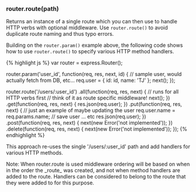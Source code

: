 <h3 id='router.route'>router.route(path)</h3>

Returns an instance of a single route which you can then use to handle HTTP verbs
with optional middleware. Use `router.route()` to avoid duplicate route naming and
thus typo errors.

Building on the `router.param()` example above, the following code shows how to use
`router.route()` to specify various HTTP method handlers.

{% highlight js %}
var router = express.Router();

router.param('user_id', function(req, res, next, id) {
  // sample user, would actually fetch from DB, etc...
  req.user = {
    id: id,
    name: 'TJ'
  };
  next();
});

router.route('/users/:user_id')
.all(function(req, res, next) {
  // runs for all HTTP verbs first
  // think of it as route specific middleware!
  next();
})
.get(function(req, res, next) {
  res.json(req.user);
})
.put(function(req, res, next) {
  // just an example of maybe updating the user
  req.user.name = req.params.name;
  // save user ... etc
  res.json(req.user);
})
.post(function(req, res, next) {
  next(new Error('not implemented'));
})
.delete(function(req, res, next) {
  next(new Error('not implemented'));
});
{% endhighlight %}

This approach re-uses the single '/users/:user_id' path and add handlers for
various HTTP methods.

<div class="doc-box doc-info" markdown="1">
Note: When router.route is used middleware ordering will be based on when in the order the _route_ was created, and not when method handlers are added to the route.  Handlers can be considered to belong to the route that they were added to for this purpose.
</div>
